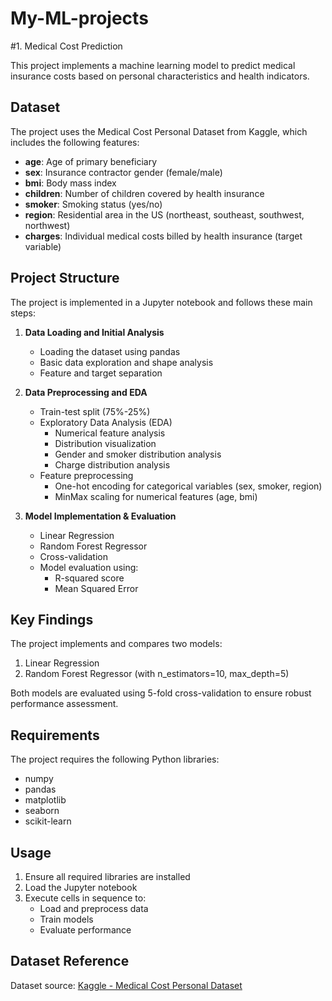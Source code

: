# My-ML-projects
#1. Medical Cost Prediction

This project implements a machine learning model to predict medical insurance costs based on personal characteristics and health indicators.

## Dataset

The project uses the Medical Cost Personal Dataset from Kaggle, which includes the following features:

- **age**: Age of primary beneficiary
- **sex**: Insurance contractor gender (female/male)
- **bmi**: Body mass index
- **children**: Number of children covered by health insurance
- **smoker**: Smoking status (yes/no)
- **region**: Residential area in the US (northeast, southeast, southwest, northwest)
- **charges**: Individual medical costs billed by health insurance (target variable)

## Project Structure

The project is implemented in a Jupyter notebook and follows these main steps:

1. **Data Loading and Initial Analysis**
   - Loading the dataset using pandas
   - Basic data exploration and shape analysis
   - Feature and target separation

2. **Data Preprocessing and EDA**
   - Train-test split (75%-25%)
   - Exploratory Data Analysis (EDA)
     - Numerical feature analysis
     - Distribution visualization
     - Gender and smoker distribution analysis
     - Charge distribution analysis
   - Feature preprocessing
     - One-hot encoding for categorical variables (sex, smoker, region)
     - MinMax scaling for numerical features (age, bmi)

3. **Model Implementation & Evaluation**
   - Linear Regression
   - Random Forest Regressor
   - Cross-validation
   - Model evaluation using:
     - R-squared score
     - Mean Squared Error

## Key Findings

The project implements and compares two models:
1. Linear Regression
2. Random Forest Regressor (with n_estimators=10, max_depth=5)

Both models are evaluated using 5-fold cross-validation to ensure robust performance assessment.

## Requirements

The project requires the following Python libraries:
- numpy
- pandas
- matplotlib
- seaborn
- scikit-learn

## Usage

1. Ensure all required libraries are installed
2. Load the Jupyter notebook
3. Execute cells in sequence to:
   - Load and preprocess data
   - Train models
   - Evaluate performance

## Dataset Reference

Dataset source: [Kaggle - Medical Cost Personal Dataset](https://www.kaggle.com/datasets/mirichoi0218/insurance/data)
